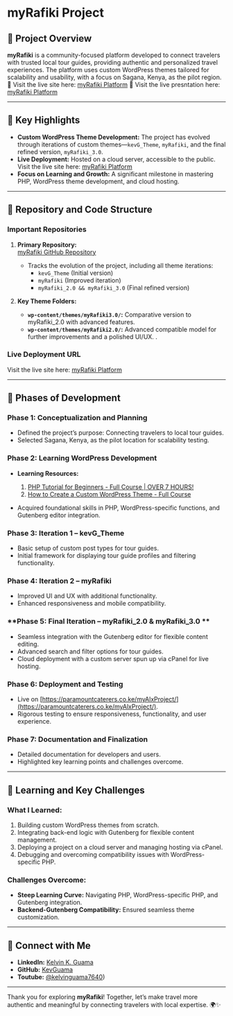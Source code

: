 # myRafiki Project  

## 🚀 Project Overview  

**myRafiki** is a community-focused platform developed to connect travelers with trusted local tour guides, providing authentic and personalized travel experiences. The platform uses custom WordPress themes tailored for scalability and usability, with a focus on Sagana, Kenya, as the pilot region.  
📌 Visit the live site here: [myRafiki Platform](https://paramountcaterers.co.ke/myAlxProject/)
📌 Visit the live presntation here: [myRafiki Platform](https://paramountcaterers.co.ke/myAlxProject/)

---

## 🌟 Key Highlights  

- **Custom WordPress Theme Development:** The project has evolved through iterations of custom themes—`kevG_Theme`, `myRafiki`, and the final refined version, `myRafiki_3.0`.  
- **Live Deployment:** Hosted on a cloud server, accessible to the public. Visit the live site here: [myRafiki Platform](https://paramountcaterers.co.ke/myAlxProject/)   
- **Focus on Learning and Growth:** A significant milestone in mastering PHP, WordPress theme development, and cloud hosting.  

---

## 📂 Repository and Code Structure  

### **Important Repositories**  

1. **Primary Repository:**  
   [myRafiki GitHub Repository](https://github.com/KevGuama/myRafiki/tree/main/wp-content/themes/kevG_Theme)  
   - Tracks the evolution of the project, including all theme iterations:  
     - `kevG_Theme` (Initial version)  
     - `myRafiki` (Improved iteration)  
     - `myRafiki_2.0 && myRafiki_3.0` (Final refined version)  

2. **Key Theme Folders:**  
   - **`wp-content/themes/myRafiki3.0/`:** Comparative version to myRafiki_2.0 with advanced features. 
   - **`wp-content/themes/myRafiki2.0/`:** Advanced compatible model for further improvements and a polished UI/UX. .  

### **Live Deployment URL**  
Visit the live site here: [myRafiki Platform](https://paramountcaterers.co.ke/myAlxProject/)  

---

## 🔨 Phases of Development  

### **Phase 1: Conceptualization and Planning**  
- Defined the project’s purpose: Connecting travelers to local tour guides.  
- Selected Sagana, Kenya, as the pilot location for scalability testing.  

### **Phase 2: Learning WordPress Development**  
- **Learning Resources:**  
  1. [PHP Tutorial for Beginners - Full Course | OVER 7 HOURS!](https://youtu.be/t0syDUSbdfE?si=6jtdtz8gJOSvgval)  
  2. [How to Create a Custom WordPress Theme - Full Course](https://youtu.be/-h7gOJbIpmo?si=vZrcyUCiLMpaKe-X)  

- Acquired foundational skills in PHP, WordPress-specific functions, and Gutenberg editor integration.  

### **Phase 3: Iteration 1 – kevG_Theme**  
- Basic setup of custom post types for tour guides.  
- Initial framework for displaying tour guide profiles and filtering functionality.  

### **Phase 4: Iteration 2 – myRafiki**  
- Improved UI and UX with additional functionality.  
- Enhanced responsiveness and mobile compatibility.  

### **Phase 5: Final Iteration – myRafiki_2.0 & myRafiki_3.0 **  
- Seamless integration with the Gutenberg editor for flexible content editing.  
- Advanced search and filter options for tour guides.  
- Cloud deployment with a custom server spun up via cPanel for live hosting.  

### **Phase 6: Deployment and Testing**  
- Live on [https://paramountcaterers.co.ke/myAlxProject/](https://paramountcaterers.co.ke/myAlxProject/).  
- Rigorous testing to ensure responsiveness, functionality, and user experience.  

### **Phase 7: Documentation and Finalization**  
- Detailed documentation for developers and users.  
- Highlighted key learning points and challenges overcome.  

---

## 📘 Learning and Key Challenges  

### **What I Learned:**  
1. Building custom WordPress themes from scratch.  
2. Integrating back-end logic with Gutenberg for flexible content management.  
3. Deploying a project on a cloud server and managing hosting via cPanel.  
4. Debugging and overcoming compatibility issues with WordPress-specific PHP.  

### **Challenges Overcome:**  
- **Steep Learning Curve:** Navigating PHP, WordPress-specific PHP, and Gutenberg integration.  
- **Backend-Gutenberg Compatibility:** Ensured seamless theme customization.  

---

## 🤝 Connect with Me  

- **LinkedIn:** [Kelvin K. Guama](https://www.linkedin.com/in/kelvin-k-guama)  
- **GitHub:** [KevGuama](https://github.com/KevGuama)
- **Toutube:** [@kelvinguama7640](https://youtu.be/0EkSqqExDyE))

---

Thank you for exploring **myRafiki**! Together, let’s make travel more authentic and meaningful by connecting travelers with local expertise. 🌍✨
